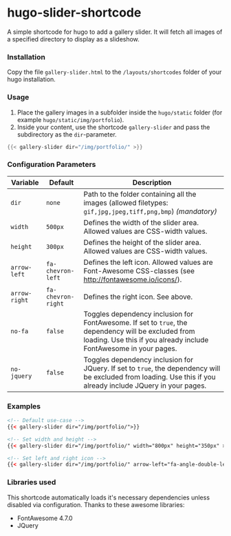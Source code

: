 # hugo-slider-shortcode
A simple shortcode for hugo to add a gallery slider. It will fetch all images of a specified directory to display as a slideshow.

### Installation
Copy the file `gallery-slider.html` to the `/layouts/shortcodes` folder of your hugo installation.

### Usage
1. Place the gallery images in a subfolder inside the `hugo/static` folder (for example `hugo/static/img/portfolio`).
2. Inside your content, use the shortcode `gallery-slider` and pass the subdirectory as the `dir`-parameter.
```go
{{< gallery-slider dir="/img/portfolio/" >}}
```

### Configuration Parameters
| Variable | Default | Description |
| -------------- | ------- | ----------- |
| `dir` | `none` | Path to the folder containing all the images (allowed filetypes: `gif,jpg,jpeg,tiff,png,bmp`) *(mandatory)* |
| `width` | `500px` | Defines the width of the slider area. Allowed values are CSS-width values. |
| `height` | `300px` | Defines the height of the slider area. Allowed values are CSS-width values. |
| `arrow-left` | `fa-chevron-left` | Defines the left icon. Allowed values are Font-Awesome CSS-classes (see http://fontawesome.io/icons/). |
| `arrow-right` | `fa-chevron-right` | Defines the right icon. See above. |
| `no-fa` | `false` | Toggles dependency inclusion for FontAwesome. If set to `true`, the dependency will be excluded from loading. Use this if you already include FontAwesome in your pages. |
| `no-jquery` | `false` | Toggles dependency inclusion for JQuery. If set to `true`, the dependency will be excluded from loading. Use this if you already include JQuery in your pages. |

### Examples
```html
<!-- Default use-case -->
{{< gallery-slider dir="/img/portfolio/">}}

<!-- Set width and height -->
{{< gallery-slider dir="/img/portfolio/" width="800px" height="350px" >}}

<!-- Set left and right icon -->
{{< gallery-slider dir="/img/portfolio/" arrow-left="fa-angle-double-left" arrow-right="fa-angle-double-right" >}}
```

### Libraries used
This shortcode automatically loads it's necessary dependencies unless disabled via configuration. Thanks to these awesome libraries:
* FontAwesome 4.7.0
* JQuery 
